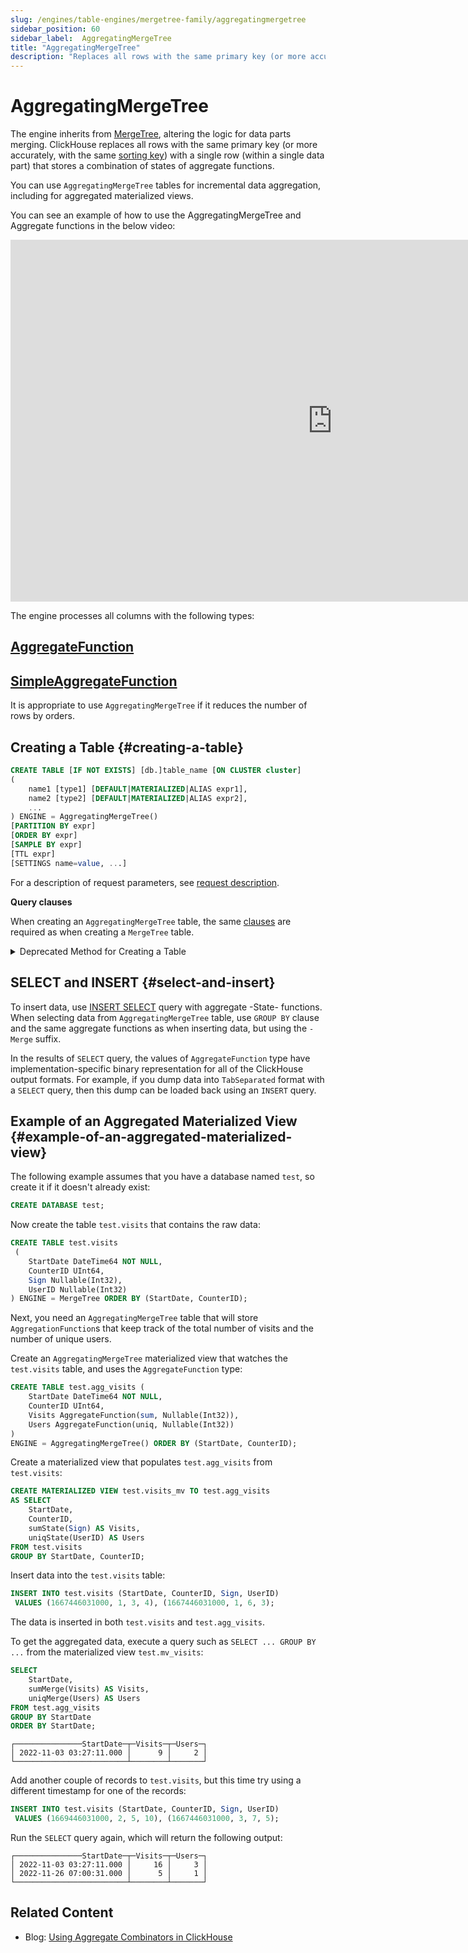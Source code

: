```yaml
---
slug: /engines/table-engines/mergetree-family/aggregatingmergetree
sidebar_position: 60
sidebar_label:  AggregatingMergeTree
title: "AggregatingMergeTree"
description: "Replaces all rows with the same primary key (or more accurately, with the same [sorting key](../../../engines/table-engines/mergetree-family/mergetree.md)) with a single row (within a single data part) that stores a combination of states of aggregate functions."
---
```


# AggregatingMergeTree

The engine inherits from [MergeTree](../../../engines/table-engines/mergetree-family/mergetree.md#table_engines-mergetree), altering the logic for data parts merging. ClickHouse replaces all rows with the same primary key (or more accurately, with the same [sorting key](../../../engines/table-engines/mergetree-family/mergetree.md)) with a single row (within a single data part) that stores a combination of states of aggregate functions.

You can use `AggregatingMergeTree` tables for incremental data aggregation, including for aggregated materialized views.

You can see an example of how to use the AggregatingMergeTree and Aggregate functions in the below video:
<div class='vimeo-container'>
<iframe width="1030" height="579" src="https://www.youtube.com/embed/pryhI4F_zqQ" title="Aggregation States in ClickHouse" frameborder="0" allow="accelerometer; autoplay; clipboard-write; encrypted-media; gyroscope; picture-in-picture; web-share" referrerpolicy="strict-origin-when-cross-origin" allowfullscreen></iframe>
</div>

The engine processes all columns with the following types:

## [AggregateFunction](../../../sql-reference/data-types/aggregatefunction.md)
## [SimpleAggregateFunction](../../../sql-reference/data-types/simpleaggregatefunction.md)

It is appropriate to use `AggregatingMergeTree` if it reduces the number of rows by orders.

## Creating a Table {#creating-a-table}

``` sql
CREATE TABLE [IF NOT EXISTS] [db.]table_name [ON CLUSTER cluster]
(
    name1 [type1] [DEFAULT|MATERIALIZED|ALIAS expr1],
    name2 [type2] [DEFAULT|MATERIALIZED|ALIAS expr2],
    ...
) ENGINE = AggregatingMergeTree()
[PARTITION BY expr]
[ORDER BY expr]
[SAMPLE BY expr]
[TTL expr]
[SETTINGS name=value, ...]
```

For a description of request parameters, see [request description](../../../sql-reference/statements/create/table.md).

**Query clauses**

When creating an `AggregatingMergeTree` table, the same [clauses](../../../engines/table-engines/mergetree-family/mergetree.md) are required as when creating a `MergeTree` table.

<details markdown="1">

<summary>Deprecated Method for Creating a Table</summary>

:::note
Do not use this method in new projects and, if possible, switch the old projects to the method described above.
:::

``` sql
CREATE TABLE [IF NOT EXISTS] [db.]table_name [ON CLUSTER cluster]
(
    name1 [type1] [DEFAULT|MATERIALIZED|ALIAS expr1],
    name2 [type2] [DEFAULT|MATERIALIZED|ALIAS expr2],
    ...
) ENGINE [=] AggregatingMergeTree(date-column [, sampling_expression], (primary, key), index_granularity)
```

All of the parameters have the same meaning as in `MergeTree`.
</details>

## SELECT and INSERT {#select-and-insert}

To insert data, use [INSERT SELECT](../../../sql-reference/statements/insert-into.md) query with aggregate -State- functions.
When selecting data from `AggregatingMergeTree` table, use `GROUP BY` clause and the same aggregate functions as when inserting data, but using the `-Merge` suffix.

In the results of `SELECT` query, the values of `AggregateFunction` type have implementation-specific binary representation for all of the ClickHouse output formats. For example, if you dump data into `TabSeparated` format with a `SELECT` query, then this dump can be loaded back using an `INSERT` query.

## Example of an Aggregated Materialized View {#example-of-an-aggregated-materialized-view}

The following example assumes that you have a database named `test`, so create it if it doesn't already exist:

```sql
CREATE DATABASE test;
```

Now create the table `test.visits` that contains the raw data:

``` sql
CREATE TABLE test.visits
 (
    StartDate DateTime64 NOT NULL,
    CounterID UInt64,
    Sign Nullable(Int32),
    UserID Nullable(Int32)
) ENGINE = MergeTree ORDER BY (StartDate, CounterID);
```

Next, you need an `AggregatingMergeTree` table that will store `AggregationFunction`s that keep track of the total number of visits and the number of unique users. 

Create an `AggregatingMergeTree` materialized view that watches the `test.visits` table, and uses the `AggregateFunction` type:

``` sql
CREATE TABLE test.agg_visits (
    StartDate DateTime64 NOT NULL,
    CounterID UInt64,
    Visits AggregateFunction(sum, Nullable(Int32)),
    Users AggregateFunction(uniq, Nullable(Int32))
)
ENGINE = AggregatingMergeTree() ORDER BY (StartDate, CounterID);
```

Create a materialized view that populates `test.agg_visits` from `test.visits`:

```sql
CREATE MATERIALIZED VIEW test.visits_mv TO test.agg_visits
AS SELECT
    StartDate,
    CounterID,
    sumState(Sign) AS Visits,
    uniqState(UserID) AS Users
FROM test.visits
GROUP BY StartDate, CounterID;
```

Insert data into the `test.visits` table:

``` sql
INSERT INTO test.visits (StartDate, CounterID, Sign, UserID)
 VALUES (1667446031000, 1, 3, 4), (1667446031000, 1, 6, 3);
```

The data is inserted in both `test.visits` and `test.agg_visits`.

To get the aggregated data, execute a query such as `SELECT ... GROUP BY ...` from the materialized view `test.mv_visits`:

```sql
SELECT
    StartDate,
    sumMerge(Visits) AS Visits,
    uniqMerge(Users) AS Users
FROM test.agg_visits
GROUP BY StartDate
ORDER BY StartDate;
```

```text
┌───────────────StartDate─┬─Visits─┬─Users─┐
│ 2022-11-03 03:27:11.000 │      9 │     2 │
└─────────────────────────┴────────┴───────┘
```

Add another couple of records to `test.visits`, but this time try using a different timestamp for one of the records:

```sql
INSERT INTO test.visits (StartDate, CounterID, Sign, UserID)
 VALUES (1669446031000, 2, 5, 10), (1667446031000, 3, 7, 5);
```

Run the `SELECT` query again, which will return the following output:

```text
┌───────────────StartDate─┬─Visits─┬─Users─┐
│ 2022-11-03 03:27:11.000 │     16 │     3 │
│ 2022-11-26 07:00:31.000 │      5 │     1 │
└─────────────────────────┴────────┴───────┘
```

## Related Content

- Blog: [Using Aggregate Combinators in ClickHouse](https://clickhouse.com/blog/aggregate-functions-combinators-in-clickhouse-for-arrays-maps-and-states)

